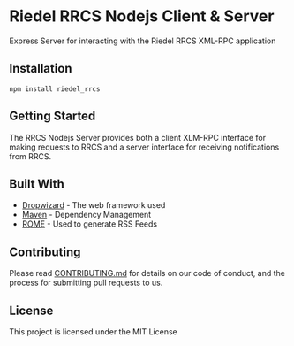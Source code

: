 # Riedel RRCS Nodejs Client & Server

Express Server for interacting with the Riedel RRCS XML-RPC application

## Installation

`npm install riedel_rrcs`

## Getting Started

The RRCS Nodejs Server provides both a client XLM-RPC interface for making requests to RRCS and a server interface for receiving notifications from RRCS.

## Built With

* [Dropwizard](http://www.dropwizard.io/1.0.2/docs/) - The web framework used
* [Maven](https://maven.apache.org/) - Dependency Management
* [ROME](https://rometools.github.io/rome/) - Used to generate RSS Feeds

## Contributing

Please read [CONTRIBUTING.md](https://gist.github.com/PurpleBooth/b24679402957c63ec426) for details on our code of conduct, and the process for submitting pull requests to us.

## License

This project is licensed under the MIT License
